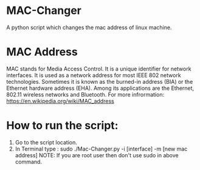 # MAC-Changer
A python script which changes the mac address of linux machine.

# MAC Address
MAC stands for Media Access Control. It is a unique identifier for network interfaces. It is used as a network address for most IEEE 802 network technologies. Sometimes it is known as the burned-in address (BIA) or the Ethernet hardware address (EHA). Among its applications are the Ethernet, 802.11 wireless networks and Bluetooth. For more infrormation: https://en.wikipedia.org/wiki/MAC_address

# How to run the script:
1. Go to the script location.
2. In Terminal type : sudo ./Mac-Changer.py -i [interface] -m [new mac address]
NOTE: If you are root user then don't use sudo in above command.



